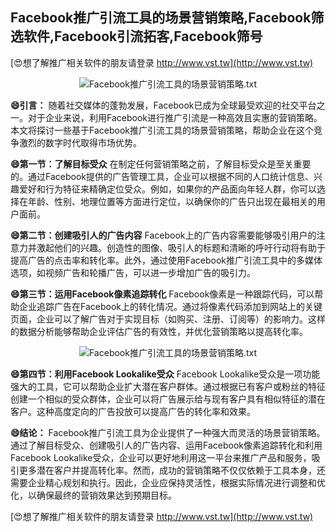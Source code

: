 ## **Facebook推广引流工具的场景营销策略,Facebook筛选软件,Facebook引流拓客,Facebook筛号**

[😍想了解推广相关软件的朋友请登录 http://www.vst.tw](http://www.vst.tw)

 <center><img src="https://vst.tw/MP4/tuiguang/png/3.png" alt="Facebook推广引流工具的场景营销策略.txt"></center>

**😄引言：**
随着社交媒体的蓬勃发展，Facebook已成为全球最受欢迎的社交平台之一。对于企业来说，利用Facebook进行推广引流是一种高效且实惠的营销策略。本文将探讨一些基于Facebook推广引流工具的场景营销策略，帮助企业在这个竞争激烈的数字时代取得市场优势。

**😄第一节：了解目标受众**
在制定任何营销策略之前，了解目标受众是至关重要的。通过Facebook提供的广告管理工具，企业可以根据不同的人口统计信息、兴趣爱好和行为特征来精确定位受众。例如，如果你的产品面向年轻人群，你可以选择在年龄、性别、地理位置等方面进行定位，以确保你的广告只出现在最相关的用户面前。

**😄第二节：创建吸引人的广告内容**
Facebook上的广告内容需要能够吸引用户的注意力并激起他们的兴趣。创造性的图像、吸引人的标题和清晰的呼吁行动将有助于提高广告的点击率和转化率。此外，通过使用Facebook推广引流工具中的多媒体选项，如视频广告和轮播广告，可以进一步增加广告的吸引力。

**😄第三节：运用Facebook像素追踪转化**
Facebook像素是一种跟踪代码，可以帮助企业追踪广告在Facebook上的转化情况。通过将像素代码添加到网站上的关键页面，企业可以了解广告对于实现目标（如购买、注册、订阅等）的影响力。这样的数据分析能够帮助企业评估广告的有效性，并优化营销策略以提高转化率。

 <center><img src="https://vst.tw/MP4/tuiguang/png/1.png" alt="Facebook推广引流工具的场景营销策略.txt"></center>

**😄第四节：利用Facebook Lookalike受众**
Facebook Lookalike受众是一项功能强大的工具，它可以帮助企业扩大潜在客户群体。通过根据已有客户或粉丝的特征创建一个相似的受众群体，企业可以将广告展示给与现有客户具有相似特征的潜在客户。这种高度定向的广告投放可以提高广告的转化率和效果。

**😄结论：**
Facebook推广引流工具为企业提供了一种强大而灵活的场景营销策略。通过了解目标受众、创建吸引人的广告内容、运用Facebook像素追踪转化和利用Facebook Lookalike受众，企业可以更好地利用这一平台来推广产品和服务，吸引更多潜在客户并提高转化率。然而，成功的营销策略不仅仅依赖于工具本身，还需要企业精心规划和执行。因此，企业应保持灵活性，根据实际情况进行调整和优化，以确保最终的营销效果达到预期目标。

[😍想了解推广相关软件的朋友请登录 http://www.vst.tw](http://www.vst.tw)



